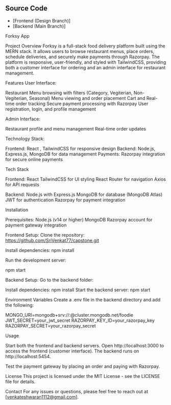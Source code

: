 ## Source Code
- [Frontend (Design Branch)]
- [Backend (Main Branch)]

Forksy App 

Project Overview
Forksy is a full-stack food delivery platform built using the MERN stack. It allows users to browse restaurant menus, place orders, schedule deliveries, and securely make payments through Razorpay. The platform is responsive, user-friendly, and styled with TailwindCSS, providing both a customer interface for ordering and an admin interface for restaurant management.

Features
User Interface:

Restaurant Menu browsing with filters (Category, Vegiterian, Non-Vegiterian, Seasonal)
Menu viewing and order placement
Cart and  Real-time order tracking
Secure payment processing with Razorpay
User registration, login, and profile management

Admin Interface:

Restaurant profile and menu management
Real-time order updates 


Technology Stack:

Frontend: React , TailwindCSS for responsive design
Backend: Node.js, Express.js, MongoDB for data management
Payments: Razorpay integration for secure online payments

Tech Stack

Frontend:
React 
TailwindCSS for UI styling
React Router for navigation
Axios for API requests

Backend:
Node.js with Express.js
MongoDB for database (MongoDB Atlas)
JWT for authentication
Razorpay for payment integration

Installation

Prerequisites:
Node.js (v14 or higher)
MongoDB
Razorpay account for payment gateway integration

Frontend Setup:
Clone the repository: https://github.com/SriVenkat77/capstone.git

Install dependencies:
npm install

Run the development server:

npm start

Backend Setup:
Go to the backend folder:

Install dependencies:
npm install
Start the backend server:
npm  start

Environment Variables
Create a .env file in the backend directory and add the following:

MONGO_URI=mongodb+srv://<username>:<password>@cluster.mongodb.net/foodie
JWT_SECRET=your_jwt_secret
RAZORPAY_KEY_ID=your_razorpay_key
RAZORPAY_SECRET=your_razorpay_secret

Usage

Start both the frontend and backend servers.
Open http://localhost:3000 to access the frontend (customer interface).
The backend runs on http://localhost:5454.

Test the payment gateway by placing an order and paying with Razorpay.

License
This project is licensed under the MIT License - see the LICENSE file for details.

Contact
For any issues or questions, please feel free to reach out at [venkateshwaran1112@gmail.com].
